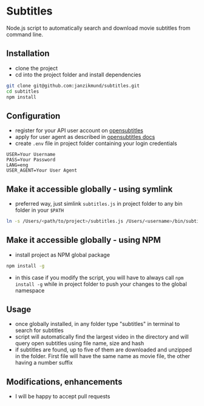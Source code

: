 # Subtitles
Node.js script to automatically search and download movie subtitles from command line.

## Installation
- clone the project
- cd into the project folder and install dependencies
```bash
git clone git@github.com:janzikmund/subtitles.git
cd subtitles
npm install
```

## Configuration
- register for your API user account on [opensubtitles](https://www.opensubtitles.org)
- apply for user agent as described in [opensubtitles docs](http://trac.opensubtitles.org/projects/opensubtitles/wiki/DevReadFirst)
- create `.env` file in project folder containing your login credentials
```
USER=Your Username
PASS=Your Password
LANG=eng
USER_AGENT=Your User Agent
```

## Make it accessible globally - using symlink
- preferred way, just simlink `subtitles.js` in project folder to any bin folder in your `$PATH`
```bash
ln -s /Users/<path/to/project>/subtitles.js /Users/<username>/bin/subtitles
```

## Make it accessible globally - using NPM
- install project as NPM global package
```bash
npm install -g
```
- in this case if you modify the script, you will have to always call `npm install -g` while in project folder to push your changes to the global namespace

## Usage
- once globally installed, in any folder type "subtitles" in terminal to search for subtitles
- script will automatically find the largest video in the directory and will query open subtitles using file name, size and hash
- if subtitles are found, up to five of them are downloaded and unzipped in the folder. First file will have the same name as movie file, the other having a number suffix

## Modifications, enhancements
- I will be happy to accept pull requests
